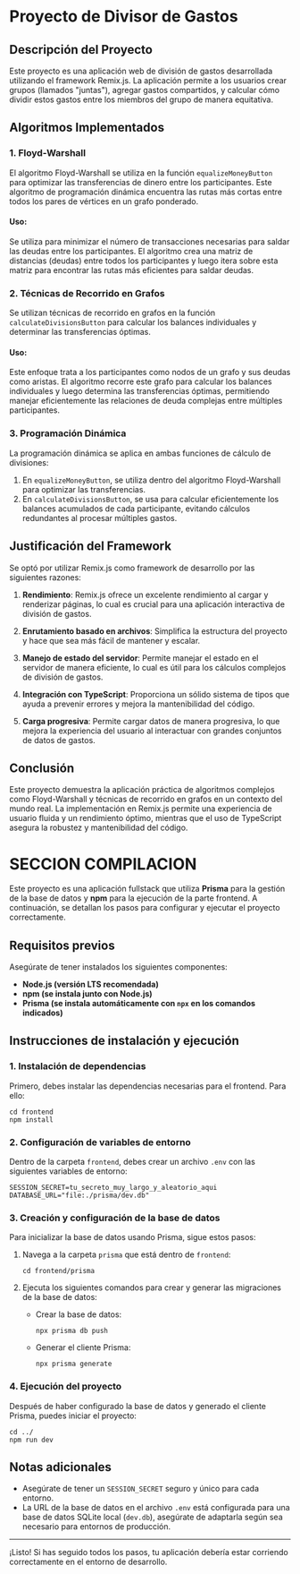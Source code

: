 # Proyecto de Divisor de Gastos

## Descripción del Proyecto

Este proyecto es una aplicación web de división de gastos desarrollada utilizando el framework Remix.js. La aplicación permite a los usuarios crear grupos (llamados "juntas"), agregar gastos compartidos, y calcular cómo dividir estos gastos entre los miembros del grupo de manera equitativa.

## Algoritmos Implementados

### 1. Floyd-Warshall

El algoritmo Floyd-Warshall se utiliza en la función `equalizeMoneyButton` para optimizar las transferencias de dinero entre los participantes. Este algoritmo de programación dinámica encuentra las rutas más cortas entre todos los pares de vértices en un grafo ponderado.

#### Uso:

Se utiliza para minimizar el número de transacciones necesarias para saldar las deudas entre los participantes. El algoritmo crea una matriz de distancias (deudas) entre todos los participantes y luego itera sobre esta matriz para encontrar las rutas más eficientes para saldar deudas.

### 2. Técnicas de Recorrido en Grafos

Se utilizan técnicas de recorrido en grafos en la función `calculateDivisionsButton` para calcular los balances individuales y determinar las transferencias óptimas.

#### Uso:

Este enfoque trata a los participantes como nodos de un grafo y sus deudas como aristas. El algoritmo recorre este grafo para calcular los balances individuales y luego determina las transferencias óptimas, permitiendo manejar eficientemente las relaciones de deuda complejas entre múltiples participantes.

### 3. Programación Dinámica

La programación dinámica se aplica en ambas funciones de cálculo de divisiones:

1. En `equalizeMoneyButton`, se utiliza dentro del algoritmo Floyd-Warshall para optimizar las transferencias.
2. En `calculateDivisionsButton`, se usa para calcular eficientemente los balances acumulados de cada participante, evitando cálculos redundantes al procesar múltiples gastos.

## Justificación del Framework

Se optó por utilizar Remix.js como framework de desarrollo por las siguientes razones:

1. **Rendimiento**: Remix.js ofrece un excelente rendimiento al cargar y renderizar páginas, lo cual es crucial para una aplicación interactiva de división de gastos.

2. **Enrutamiento basado en archivos**: Simplifica la estructura del proyecto y hace que sea más fácil de mantener y escalar.

3. **Manejo de estado del servidor**: Permite manejar el estado en el servidor de manera eficiente, lo cual es útil para los cálculos complejos de división de gastos.

4. **Integración con TypeScript**: Proporciona un sólido sistema de tipos que ayuda a prevenir errores y mejora la mantenibilidad del código.

5. **Carga progresiva**: Permite cargar datos de manera progresiva, lo que mejora la experiencia del usuario al interactuar con grandes conjuntos de datos de gastos.

## Conclusión

Este proyecto demuestra la aplicación práctica de algoritmos complejos como Floyd-Warshall y técnicas de recorrido en grafos en un contexto del mundo real. La implementación en Remix.js permite una experiencia de usuario fluida y un rendimiento óptimo, mientras que el uso de TypeScript asegura la robustez y mantenibilidad del código.

SECCION COMPILACION
==============================

Este proyecto es una aplicación fullstack que utiliza **Prisma** para la gestión de la base de datos y **npm** para la ejecución de la parte frontend. A continuación, se detallan los pasos para configurar y ejecutar el proyecto correctamente.

Requisitos previos
------------------

Asegúrate de tener instalados los siguientes componentes:

*   **Node.js (versión LTS recomendada)**
*   **npm (se instala junto con Node.js)**
*   **Prisma (se instala automáticamente con `npx` en los comandos indicados)**

Instrucciones de instalación y ejecución
----------------------------------------

### 1\. Instalación de dependencias

Primero, debes instalar las dependencias necesarias para el frontend. Para ello:

    cd frontend
    npm install
        

### 2\. Configuración de variables de entorno

Dentro de la carpeta `frontend`, debes crear un archivo `.env` con las siguientes variables de entorno:

    SESSION_SECRET=tu_secreto_muy_largo_y_aleatorio_aqui
    DATABASE_URL="file:./prisma/dev.db"
        

### 3\. Creación y configuración de la base de datos

Para inicializar la base de datos usando Prisma, sigue estos pasos:

1.  Navega a la carpeta `prisma` que está dentro de `frontend`:
    
        cd frontend/prisma
                    
    
2.  Ejecuta los siguientes comandos para crear y generar las migraciones de la base de datos:
    *   Crear la base de datos:
        
            npx prisma db push
                                
        
    *   Generar el cliente Prisma:
        
            npx prisma generate
                                
        

### 4\. Ejecución del proyecto

Después de haber configurado la base de datos y generado el cliente Prisma, puedes iniciar el proyecto:

    cd ../
    npm run dev
        

Notas adicionales
-----------------

*   Asegúrate de tener un `SESSION_SECRET` seguro y único para cada entorno.
*   La URL de la base de datos en el archivo `.env` está configurada para una base de datos SQLite local (`dev.db`), asegúrate de adaptarla según sea necesario para entornos de producción.

* * *

¡Listo! Si has seguido todos los pasos, tu aplicación debería estar corriendo correctamente en el entorno de desarrollo.
